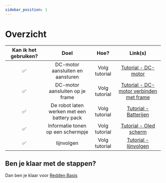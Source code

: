 ```yaml
---
sidebar_position: 1
---
```


# Overzicht

|  Kan ik het gebruiken?   |                    Doel                    |                       Hoe?                       |                                     Link(s)                                      |  
|:------------------------:|:------------------------------------------:|:------------------------------------------------:|:--------------------------------------------------------------------------------:|
|            ✅             |      DC-motor aansluiten en aansturen      |                  Volg tutorial                   |           [Tutorial - DC-motor](/docs/category/tutorial---dcmotor)            |
|            ✅             |      DC-motor aansluiten op je frame      |                  Volg tutorial                   |           [Tutorial - DC-motor verbinden met frame](/docs/Bouwpakketten/Auto/dc_motor)            |
|            ✅            | De robot laten werken met een battery pack |                  Volg tutorial                   |         [Tutorial - Batterijen](/docs/category/tutorial---batterijen)         |
|            ✅            | Informatie tonen op een schermpje |                  Volg tutorial                   |         [Tutorial - Oled scherm](/docs/category/tutorial---oled-scherm)         |
|            ✅            | lijnvolgen |                  Volg tutorial                   |         [Tutorial - lijnvolgen](/docs/category/tutorial---lijnvolgen)         |

## Ben je klaar met de stappen?
Dan ben je klaar voor [Redden Basis](2_redden_basis.md)